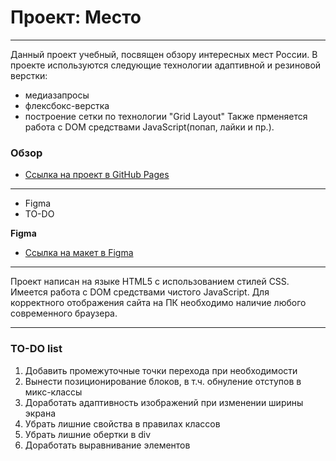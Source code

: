 # Проект: Место
-----

Данный проект учебный, посвящен обзору интересных мест России. В проекте используются следующие технологии адаптивной и резиновой верстки:
* медиазапросы
* флексбокс-верстка 
* построение сетки по технологии "Grid Layout"
Также прменяется работа с DOM средствами JavaScript(попап, лайки и пр.).

### Обзор
* [Ссылка на проект в GitHub Pages](https://krinitsynadarya.github.io/mesto/index.html)
-----
* Figma
* TO-DO

**Figma**

* [Ссылка на макет в Figma](https://www.figma.com/file/2cn9N9jSkmxD84oJik7xL7/JavaScript.-Sprint-4?node-id=0%3A1)
-----

Проект написан на языке HTML5 с использованием стилей CSS. Имеется работа с DOM средствами чистого JavaScript. Для корректного отображения сайта на ПК необходимо наличие любого современного браузера.

-----

### TO-DO list
1. Добавить промежуточные точки перехода при необходимости
2. Вынести позиционирование блоков, в т.ч. обнуление отступов в микс-классы
3. Доработать адаптивность изображений при изменении ширины экрана
4. Убрать лишние свойства в правилах классов
5. Убрать лишние обертки в div
6. Доработать выравнивание элементов